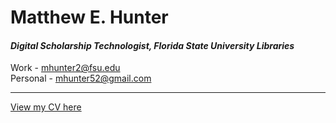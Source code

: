 # Matthew E. Hunter


#### *Digital Scholarship Technologist, Florida State University Libraries*

Work - mhunter2@fsu.edu<br/>
Personal - mhunter52@gmail.com

________________

[View my CV here](mhunter52.github.io/cv.md)

